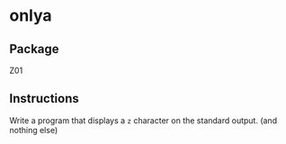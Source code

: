 # onlya

## Package
Z01

## Instructions
Write a program that displays a ```z``` character on the standard output. (and nothing else)
